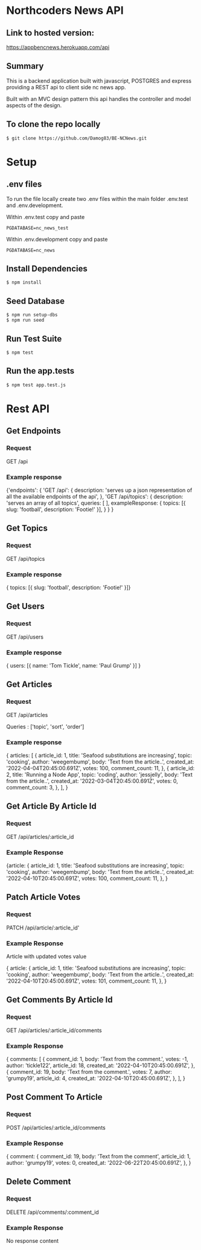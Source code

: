 # Northcoders News API

## Link to hosted version:

https://appbencnews.herokuapp.com/api

## Summary

This is a backend application built with javascript, POSTGRES and express providing a REST api to client side nc news app.

Built with an MVC design pattern this api handles the controller and model aspects of the design.

## To clone the repo locally

    $ git clone https://github.com/Damog83/BE-NCNews.git

# Setup

## .env files

To run the file locally create two .env files within the main folder .env.test and .env.development.

Within .env.test copy and paste 

    PGDATABASE=nc_news_test
    
Within .env.development copy and paste

    PGDATABASE=nc_news
    
## Install Dependencies

    $ npm install
    
## Seed Database

    $ npm run setup-dbs
    $ npm run seed
    
## Run Test Suite

    $ npm test
    
## Run the app.tests

    $ npm test app.test.js

# Rest API

## Get Endpoints

### Request

GET /api

### Example response

{'endpoints': { 'GET /api': { description:
				'serves up a json representation of all the available endpoints of the api',
		      }, 
               'GET /api/topics': { description: 'serves an array of all topics',
			                        queries: [ ],
			                        exampleResponse: { topics: [{ slug: 'football', description: 'Footie!' }],
			                       }
             }
}

## Get Topics

### Request

GET /api/topics

### Example response

{ topics: [{ slug: 'football', description: 'Footie!' }]}

## Get Users

### Request

GET /api/users

### Example response

{ users: [{ name: 'Tom Tickle', name: 'Paul Grump' }] }

## Get Articles

### Request

GET /api/articles

Queries : ['topic', 'sort', 'order']

### Example response

{
					articles: [
						{
							article_id: 1,
							title: 'Seafood substitutions are increasing',
							topic: 'cooking',
							author: 'weegembump',
							body: 'Text from the article..',
							created_at: '2022-04-04T20:45:00.691Z',
							votes: 100,
							comment_count: 11,
						},
						{
							article_id: 2,
							title: 'Running a Node App',
							topic: 'coding',
							author: 'jessjelly',
							body: 'Text from the article..',
							created_at: '2022-03-04T20:45:00.691Z',
							votes: 0,
							comment_count: 3,
						},
					],
				}

## Get Article By Article Id

### Request

GET /api/articles/:article_id

### Example Response

{article: {			article_id: 1,
						title: 'Seafood substitutions are increasing',
						topic: 'cooking',
						author: 'weegembump',
						body: 'Text from the article..',
						created_at: '2022-04-10T20:45:00.691Z',
						votes: 100,
						comment_count: 11,
					},
				}

## Patch Article Votes

### Request

PATCH /api/article/:article_id'

### Example Response

Article with updated votes value

{
					article: {
						article_id: 1,
						title: 'Seafood substitutions are increasing',
						topic: 'cooking',
						author: 'weegembump',
						body: 'Text from the article..',
						created_at: '2022-04-10T20:45:00.691Z',
						votes: 101,
						comment_count: 11,
					},
				}

## Get Comments By Article Id

### Request

GET /api/articles/:article_id/comments

### Example Response

{
					comments: [
						{
							comment_id: 1,
							body: 'Text from the comment.',
							votes: -1,
							author: 'tickle122',
							article_id: 18,
							created_at: '2022-04-10T20:45:00.691Z',
						},
						{
							comment_id: 19,
							body: 'Text from the comment.',
							votes: 7,
							author: 'grumpy19',
							article_id: 4,
							created_at: '2022-04-10T20:45:00.691Z',
						},
					],
				}

## Post Comment To Article

### Request

POST /api/articles/:article_id/comments

### Example Response

{
					comment: {
						comment_id: 19,
						body: 'Text from the comment',
						article_id: 1,
						author: 'grumpy19',
						votes: 0,
						created_at: '2022-06-22T20:45:00.691Z',
					},
				}
				
## Delete Comment

### Request

DELETE /api/comments/:comment_id

### Example Response

No response content






